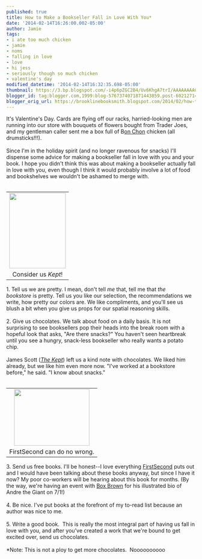 ```yaml
---
published: true
title: How to Make a Bookseller Fall in Love With You*
date: '2014-02-14T16:26:00.002-05:00'
author: Jamie
tags:
- i ate too much chicken
- jamie
- noms
- falling in love
- love
- hi jess
- seriously though so much chicken
- valentine's day
modified_datetime: '2014-02-14T16:32:35.698-05:00'
thumbnail: https://3.bp.blogspot.com/-i4p6pZGC2B4/Uv6KhgA7trI/AAAAAAAACnI/SPk4Qx3C6Fc/s72-c/image.jpeg
blogger_id: tag:blogger.com,1999:blog-5767374071871443859.post-6021271419621281633
blogger_orig_url: https://brooklinebooksmith.blogspot.com/2014/02/how-to-make-bookseller-fall-in-love.html
---
```


<div><div>It's Valentine's Day. Cards are flying off our racks, harried-looking men are running into our store with bouquets of flowers bought from Trader Joes, and my gentleman caller sent me a box full of B<a href="https://www.bonchon.com/" target="_blank">on Chon</a>&nbsp;chicken (all drumsticks!!!).</div><div><br /></div><div>Since I'm in the holiday spirit (and no longer ravenous for snacks) I'll dispense some advice for making a bookseller fall in love with you and your book. I hope you didn't think this was about making a bookseller actually fall in love with you, even though I think it would probably involve a lot of food and bookshelves we wouldn't be ashamed to merge with.<br /><br /><div><div style="text-align: right;"></div></div><div><table cellpadding="0" cellspacing="0" class="tr-caption-container" style="float: right; margin-left: 1em; text-align: right;"><tbody><tr><td style="text-align: center;"><a href="https://3.bp.blogspot.com/-i4p6pZGC2B4/Uv6KhgA7trI/AAAAAAAACnI/SPk4Qx3C6Fc/s1600/image.jpeg" imageanchor="1" style="clear: right; margin-bottom: 1em; margin-left: auto; margin-right: auto;"><img border="0" src="https://3.bp.blogspot.com/-i4p6pZGC2B4/Uv6KhgA7trI/AAAAAAAACnI/SPk4Qx3C6Fc/s1600/image.jpeg" height="200" width="150" /></a></td></tr><tr><td class="tr-caption" style="text-align: center;">Consider us <i>Kept</i>!</td></tr></tbody></table>1. Tell us we are pretty. I mean, don't tell <i>me</i>&nbsp;that, tell me that <i>the bookstore</i>&nbsp;is pretty.&nbsp;Tell us you like our selection, the recommendations we write, how pretty our colors are. We like compliments, and you'll see us blush a bit when you give us props for our spatial reasoning skills.&nbsp;</div></div></div><div><br /></div><div>2. Give us chocolates. We talk about food on a daily basis. It is not surprising to see booksellers pop their heads into the break room with a hopeful look that asks, "Are there snacks?" You haven't seen heartbreak until you see a hungry, snack-less bookseller who really wants a potato chip.&nbsp;</div><div><br /></div><div>James Scott (<i><a href="https://www.brooklinebooksmith-shop.com/book/9780062236739" target="_blank">The Kept</a></i>)&nbsp;left us a kind note with chocolates. We liked him already, but we like him even more now. "I've worked at a bookstore before," he said. "I know about snacks." &nbsp;</div><div><br /></div><div style="text-align: left;"></div><div><table cellpadding="0" cellspacing="0" class="tr-caption-container" style="float: left; margin-right: 1em; text-align: left;"><tbody><tr><td style="text-align: center;"><a href="https://3.bp.blogspot.com/-_NZO5DcIAZw/Uv6KuNsk-yI/AAAAAAAACnQ/QS1ytW5bPgw/s1600/image+(1).jpeg" imageanchor="1" style="clear: left; margin-bottom: 1em; margin-left: auto; margin-right: auto;"><img border="0" src="https://3.bp.blogspot.com/-_NZO5DcIAZw/Uv6KuNsk-yI/AAAAAAAACnQ/QS1ytW5bPgw/s1600/image+(1).jpeg" height="150" width="200" /></a></td></tr><tr><td class="tr-caption" style="text-align: center;">FirstSecond can do no wrong.</td></tr></tbody></table>3. Send us free books. I'll be honest--I love everything <a href="https://www.firstsecondbooks.com/" target="_blank">FirstSecond</a> puts out and I would have been talking about these books anyway, but since I have it now? My poor co-workers will be hearing about this book for months. (By the way, we're having an event with <a href="https://boxbrown.com/" target="_blank">Box Brown</a> for his illustrated bio of Andre the Giant on 7/1!)</div><div><br /></div><div>4. Be nice. I've put books at the forefront of my to-read list because an author was nice to me.</div><div><br /></div><div>5. Write a good book. &nbsp;This is really the most integral part of having us fall in love with you, and after you've created a work that we're bound to get excited over, send us chocolates.</div><div><br /></div><div>*Note: This is not a ploy to get more chocolates. &nbsp;Noooooooooo</div><div class="separator" style="clear: both; text-align: center;"></div>